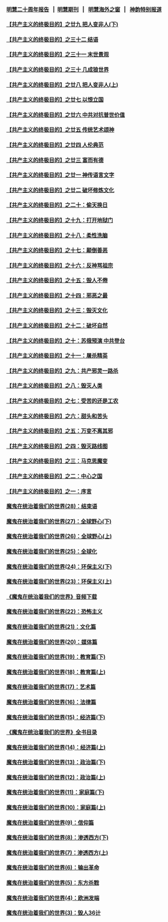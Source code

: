 #### [明慧二十周年报告](https://github.com/gfw-breaker/mh-reports/blob/master/README.md?t=07230442) &nbsp;&nbsp;|&nbsp;&nbsp;[明慧期刊](https://github.com/gfw-breaker/mh-qikan) &nbsp;&nbsp;|&nbsp;&nbsp; [明慧海外之窗](https://github.com/gfw-breaker/mh-news/blob/master/README.md?t=07230442) &nbsp;&nbsp;|&nbsp;&nbsp; [神韵特别报道](https://github.com/gfw-breaker/mh-news/blob/master/shenyun.md?t=07230442) 

#### [【共产主义的终极目的】之廿九 把人变非人(下)](../pages/nsc422/n11344140.md?t=07230442) 

#### [【共产主义的终极目的】之三十二 结语](../pages/nsc422/n11360535.md?t=07230442) 

#### [【共产主义的终极目的】之三十一 末世景观](../pages/nsc422/n11351129.md?t=07230442) 

#### [【共产主义的终极目的】之三十 几成狼世界](../pages/nsc422/n11348280.md?t=07230442) 

#### [【共产主义的终极目的】之廿八 把人变非人(上)](../pages/nsc422/n11340492.md?t=07230442) 

#### [【共产主义的终极目的】之廿七 以恨立国](../pages/nsc422/n11336944.md?t=07230442) 

#### [【共产主义的终极目的】之廿六 中共对抗普世价值](../pages/nsc422/n11324785.md?t=07230442) 

#### [【共产主义的终极目的】之廿五 传统艺术颂神](../pages/nsc422/n11296396.md?t=07230442) 

#### [【共产主义的终极目的】之廿四 人伦典范](../pages/nsc422/n11296397.md?t=07230442) 

#### [【共产主义的终极目的】之廿三 富而有德](../pages/nsc422/n11283598.md?t=07230442) 

#### [【共产主义的终极目的】之廿一 神传语言文字](../pages/nsc422/n11263265.md?t=07230442) 

#### [【共产主义的终极目的】之廿二 破坏修炼文化](../pages/nsc422/n11245728.md?t=07230442) 

#### [【共产主义的终极目的】之二十：偷天换日](../pages/nsc422/n11238846.md?t=07230442) 

#### [【共产主义的终极目的】之十九：打开地狱门](../pages/nsc422/n11206376.md?t=07230442) 

#### [【共产主义的终极目的】之十八：柔性洗脑](../pages/nsc422/n11199994.md?t=07230442) 

#### [【共产主义的终极目的】之十七：颠倒善恶](../pages/nsc422/n11179782.md?t=07230442) 

#### [【共产主义的终极目的】之十六：反神骂祖宗](../pages/nsc422/n11166798.md?t=07230442) 

#### [【共产主义的终极目的】之十五：毁人不倦](../pages/nsc422/n11166792.md?t=07230442) 

#### [【共产主义的终极目的】之十四：邪恶之最](../pages/nsc422/n11150249.md?t=07230442) 

#### [【共产主义的终极目的】之十三：毁灭文化](../pages/nsc422/n11135227.md?t=07230442) 

#### [【共产主义的终极目的】之十二：破坏自然](../pages/nsc422/n11135214.md?t=07230442) 

#### [【共产主义的终极目的】之十：苏俄预演 中共登台](../pages/nsc422/n11118424.md?t=07230442) 

#### [【共产主义的终极目的】之十一：屠杀精英](../pages/nsc422/n11118442.md?t=07230442) 

#### [【共产主义的终极目的】之九：共产邪灵一路杀](../pages/nsc422/n11114139.md?t=07230442) 

#### [【共产主义的终极目的】之八：毁灭人类](../pages/nsc422/n11108503.md?t=07230442) 

#### [【共产主义的终极目的】之七：受苦的还是工农](../pages/nsc422/n11101809.md?t=07230442) 

#### [【共产主义的终极目的】之六：甜头和苦头](../pages/nsc422/n11096971.md?t=07230442) 

#### [【共产主义的终极目的】之五：万变不离其邪](../pages/nsc422/n11091285.md?t=07230442) 

#### [【共产主义的终极目的】之四：毁灭路线图](../pages/nsc422/n11086284.md?t=07230442) 

#### [【共产主义的终极目的】之三：马克思魔变](../pages/nsc422/n11061941.md?t=07230442) 

#### [【共产主义的终极目的】之二：中心之国](../pages/nsc422/n11047728.md?t=07230442) 

#### [【共产主义的终极目的】之一：序言](../pages/nsc422/n11086077.md?t=07230442) 

#### [魔鬼在统治着我们的世界(28)：结束语](../pages/nsc422/n10936246.md?t=07230442) 

#### [魔鬼在统治着我们的世界(27)：全球野心(下)](../pages/nsc422/n10928319.md?t=07230442) 

#### [魔鬼在统治着我们的世界(26)：全球野心(上)](../pages/nsc422/n10900318.md?t=07230442) 

#### [魔鬼在统治着我们的世界(25)：全球化](../pages/nsc422/n10788205.md?t=07230442) 

#### [魔鬼在统治着我们的世界(24)：环保主义(下)](../pages/nsc422/n10695307.md?t=07230442) 

#### [魔鬼在统治着我们的世界(23)：环保主义(上)](../pages/nsc422/n10688613.md?t=07230442) 

#### [《魔鬼在统治着我们的世界》音频下载](../pages/nsc422/n10635553.md?t=07230442) 

#### [魔鬼在统治着我们的世界(22)：恐怖主义](../pages/nsc422/n10614727.md?t=07230442) 

#### [魔鬼在统治着我们的世界(21)：文化篇](../pages/nsc422/n10597706.md?t=07230442) 

#### [魔鬼在统治着我们的世界(20)：媒体篇](../pages/nsc422/n10586579.md?t=07230442) 

#### [魔鬼在统治着我们的世界(19)：教育篇(下)](../pages/nsc422/n10564808.md?t=07230442) 

#### [魔鬼在统治着我们的世界(18)：教育篇(上)](../pages/nsc422/n10526970.md?t=07230442) 

#### [魔鬼在统治着我们的世界(17)：艺术篇](../pages/nsc422/n10499093.md?t=07230442) 

#### [魔鬼在统治着我们的世界(16)：法律篇](../pages/nsc422/n10485969.md?t=07230442) 

#### [魔鬼在统治着我们的世界(15)：经济篇(下)](../pages/nsc422/n10469975.md?t=07230442) 

#### [《魔鬼在统治着我们的世界》全书目录](../pages/nsc422/n10464261.md?t=07230442) 

#### [魔鬼在统治着我们的世界(14)：经济篇(上)](../pages/nsc422/n10457370.md?t=07230442) 

#### [魔鬼在统治着我们的世界(13)：政治篇(下)](../pages/nsc422/n10448270.md?t=07230442) 

#### [魔鬼在统治着我们的世界(12)：政治篇(上)](../pages/nsc422/n10444576.md?t=07230442) 

#### [魔鬼在统治着我们的世界(11)：家庭篇(下)](../pages/nsc422/n10440961.md?t=07230442) 

#### [魔鬼在统治着我们的世界(10)：家庭篇(上)](../pages/nsc422/n10435448.md?t=07230442) 

#### [魔鬼在统治着我们的世界(9)：信仰篇](../pages/nsc422/n10432159.md?t=07230442) 

#### [魔鬼在统治着我们的世界(8)：渗透西方(下)](../pages/nsc422/n10429603.md?t=07230442) 

#### [魔鬼在统治着我们的世界(7)：渗透西方(上)](../pages/nsc422/n10426013.md?t=07230442) 

#### [魔鬼在统治着我们的世界(6)：输出革命](../pages/nsc422/n10421536.md?t=07230442) 

#### [魔鬼在统治着我们的世界(5)：东方杀戮](../pages/nsc422/n10417707.md?t=07230442) 

#### [魔鬼在统治着我们的世界(4)：欧洲发端](../pages/nsc422/n10414890.md?t=07230442) 

#### [魔鬼在统治着我们的世界(3)：毁人36计](../pages/nsc422/n10411583.md?t=07230442) 

